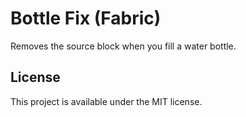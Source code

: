 # Bottle Fix (Fabric)

Removes the source block when you fill a water bottle.

## License

This project is available under the MIT license.
